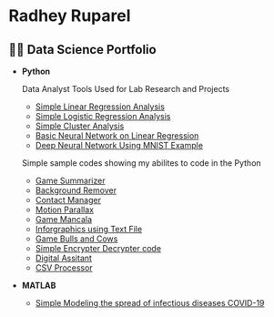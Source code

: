 <h1>Radhey Ruparel</h1>

<h2>👨‍💻 Data Science Portfolio</h2>

- <b>Python</b>
   <p> Data Analyst Tools Used for Lab Research and Projects</P>
   
  - [Simple Linear Regression Analysis](https://github.com/radheyruparel/simple_linear_reg)
  - [Simple Logistic Regression Analysis](https://github.com/radheyruparel/simple_log_reg)
  - [Simple Cluster Analysis](https://github.com/radheyruparel/cluster_model)
  - [Basic Neural Network on Linear Regression](https://github.com/radheyruparel/NN_linear_model)
  - [Deep Neural Network Using MNIST Example](https://github.com/radheyruparel/neural_MNIST_example)


  <p> Simple sample codes showing my abilites to code in the Python</P>

  - [Game Summarizer](https://github.com/radheyruparel/Game_Summarizer)
  - [Background Remover](https://github.com/radheyruparel/greenscreen)
  - [Contact Manager](https://github.com/radheyruparel/Contact_Manager)
  - [Motion Parallax](https://github.com/radheyruparel/Motion_parallax)
  - [Game Mancala](https://github.com/radheyruparel/game_mancala)
  - [Inforgraphics using Text File](https://github.com/radheyruparel/inforgraphics_dicn)
  - [Game Bulls and Cows](https://github.com/radheyruparel/Game_Bulls_and_Cows)
  - [Simple Encrypter Decrypter code](https://github.com/radheyruparel/EncrypterDecrypter)
  - [Digital Assitant](https://github.com/radheyruparel/digital_assistant)
  - [CSV Processor](https://github.com/radheyruparel/CSV_proccessor)

- <b>MATLAB</b>
  - [Simple Modeling the spread of infectious diseases COVID-19](https://github.com/radheyruparel/simple_COVID_model)
